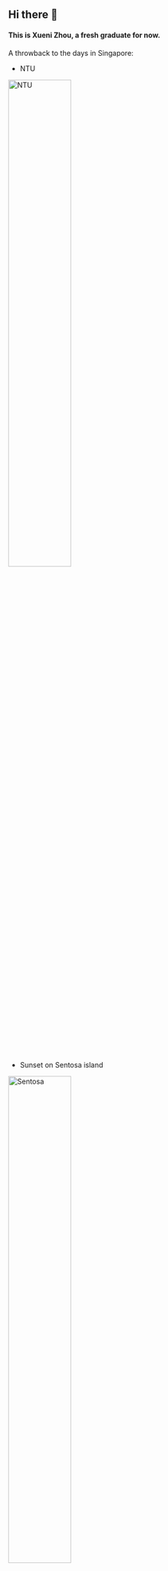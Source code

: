 ## Hi there 👋


#### This is Xueni Zhou, a fresh graduate for now.

A throwback to the days in Singapore:

- NTU

<img src="assets/IMG_0949.JPG" alt="NTU" width="50%" />

- Sunset on Sentosa island

<img src="assets/IMG_0945.JPG" alt="Sentosa" width="50%" />

- Infinity pool on Marina Bay Sands

<img src="assets/IMG_0947.JPG" alt="Sentosa" width="50%" />
